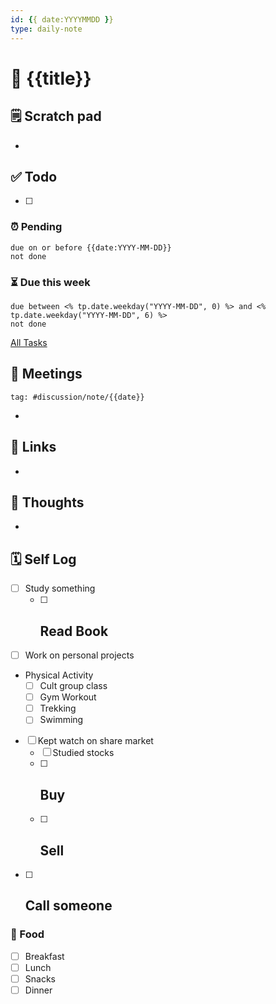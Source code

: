 ```yaml
---
id: {{ date:YYYYMMDD }}
type: daily-note
---
```


# 📅 {{title}}

## 🗒️ Scratch pad

- 

## ✅ Todo

- [ ] 

### ⏰ Pending
```tasks
due on or before {{date:YYYY-MM-DD}}
not done
```

### ⏳ Due this week
```tasks
due between <% tp.date.weekday("YYYY-MM-DD", 0) %> and <% tp.date.weekday("YYYY-MM-DD", 6) %>
not done
```

[All Tasks](Tasks)
## 📣 Meetings

```query
tag: #discussion/note/{{date}}
```

- 

## 🔗 Links

- 

## 🧠 Thoughts

- 

## 🗓️ Self Log

- [ ] Study something
	- [ ] Read Book
	    - 
- [ ] Work on personal projects
- Physical Activity
	- [ ] Cult group class
	- [ ] Gym Workout
	- [ ] Trekking
	- [ ] Swimming
- [ ] Kept watch on share market
	- [ ] Studied stocks
	- [ ] Buy
		- 
	- [ ] Sell
		- 
- [ ] Call someone
	- 
### 🥗 Food

- [ ] Breakfast
- [ ] Lunch
- [ ] Snacks
- [ ] Dinner
